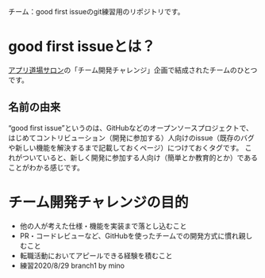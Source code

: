 チーム：good first issueのgit練習用のリポジトリです。

# good first issueとは？

[アプリ道場サロン](https://community.camp-fire.jp/projects/view/281055)の「チーム開発チャレンジ」企画で結成されたチームのひとつです。

## 名前の由来
“good first issue”というのは、GitHubなどのオープンソースプロジェクトで、はじめてコントリビューション（開発に参加する）人向けのissue（既存のバグや新しい機能を解決するまで記載しておくページ）につけておくタグです。
これがついていると、新しく開発に参加する人向け（簡単とか教育的とか）であることがわかる感じです。

# チーム開発チャレンジの目的
- 他の人が考えた仕様・機能を実装まで落とし込むこと
- PR・コードレビューなど、GitHubを使ったチームでの開発方式に慣れ親しむこと
- 転職活動においてアピールできる経験を積むこと
- 練習2020/8/29 branch1 by mino
